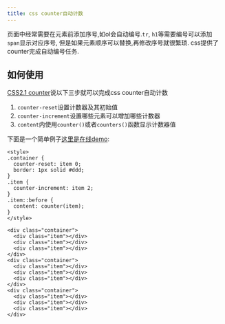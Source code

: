 ```yaml
---
title: css counter自动计数
---
```


页面中经常需要在元素前添加序号,如ol会自动编号.`tr`, `h1`等需要编号可以添加`span`显示对应序号, 但是如果元素顺序可以替换,再修改序号就很繁琐. css提供了counter完成自动编号任务.

## 如何使用

[CSS2.1 counter][1]说以下三步就可以完成css counter自动计数

1. `counter-reset`设置计数器及其初始值
2. `counter-increment`设置哪些元素可以增加哪些计数器
3. `content`内使用`counter()`或者`counters()`函数显示计数器值

下面是一个简单例子[这里是在线demo][2]:

```
<style>
.container {
  counter-reset: item 0;
  border: 1px solid #ddd;
}
.item {
  counter-increment: item 2;
}
.item::before {
  content: counter(item);
}
</style>

<div class="container">
  <div class="item"></div>
  <div class="item"></div>
  <div class="item"></div>
</div>
<div class="container">
  <div class="item"></div>
  <div class="item"></div>
  <div class="item"></div>
</div>
<div class="container">
  <div class="item"></div>
  <div class="item"></div>
  <div class="item"></div>
</div>
```


[2]: http://qiudeqing.com/demo/css3/counter-simple.html
[1]: http://www.w3.org/TR/CSS21/generate.html#counters

